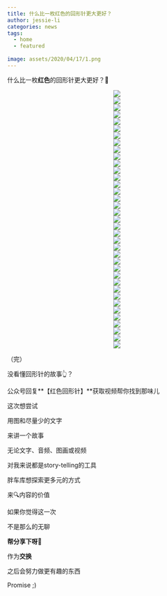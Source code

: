 ```yaml
---
title: 什么比一枚红色的回形针更大更好？
author: jessie-li
categories: news
tags:
  - home
  - featured
 
image: assets/2020/04/17/1.png
---
```

什么比一枚**红色**的回形针更大更好？👀

<div align=center><img src="/assets/2020/04/17/2.png"/></div>
<div align=center><img src="/assets/2020/04/17/3.png"/></div><div align=center><img src="/assets/2020/04/17/4.png"/></div><div align=center><img src="/assets/2020/04/17/5.png"/></div><div align=center><img src="/assets/2020/04/17/6.png"/></div><div align=center><img src="/assets/2020/04/17/7.png"/></div><div align=center><img src="/assets/2020/04/17/8.png"/></div><div align=center><img src="/assets/2020/04/17/9.png"/></div><div align=center><img src="/assets/2020/04/17/10.png"/></div><div align=center><img src="/assets/2020/04/17/11.png"/></div><div align=center><img src="/assets/2020/04/17/12.png"/></div><div align=center><img src="/assets/2020/04/17/13.png"/></div><div align=center><img src="/assets/2020/04/17/14.png"/></div><div align=center><img src="/assets/2020/04/17/15.png"/></div><div align=center><img src="/assets/2020/04/17/16.png"/></div><div align=center><img src="/assets/2020/04/17/17.png"/></div><div align=center><img src="/assets/2020/04/17/18.png"/></div><div align=center><img src="/assets/2020/04/17/19.png"/></div><div align=center><img src="/assets/2020/04/17/20.png"/></div><div align=center><img src="/assets/2020/04/17/21.png"/></div><div align=center><img src="/assets/2020/04/17/22.png"/></div><div align=center><img src="/assets/2020/04/17/23.png"/></div><div align=center><img src="/assets/2020/04/17/24.png"/></div><div align=center><img src="/assets/2020/04/17/25.png"/></div><div align=center><img src="/assets/2020/04/17/26.png"/></div><div align=center><img src="/assets/2020/04/17/27.png"/></div><div align=center><img src="/assets/2020/04/17/28.png"/></div><div align=center><img src="/assets/2020/04/17/29.png"/></div><div align=center><img src="/assets/2020/04/17/30.png"/></div><div align=center><img src="/assets/2020/04/17/31.png"/></div><div align=center><img src="/assets/2020/04/17/32.png"/></div><div align=center><img src="/assets/2020/04/17/33.png"/></div><div align=center><img src="/assets/2020/04/17/34.png"/></div><div align=center><img src="/assets/2020/04/17/35.png"/></div><div align=center><img src="/assets/2020/04/17/36.png"/></div><div align=center><img src="/assets/2020/04/17/37.png"/></div><div align=center><img src="/assets/2020/04/17/38.png"/></div>

（完）

没看懂回形针的故事👆？

公众号回复**【红色回形针】**获取视频帮你找到那味儿

这次想尝试

用图和尽量少的文字

来讲一个故事

无论文字、音频、图画或视频

对我来说都是story-telling的工具

胖车库想探索更多元的方式

来🔍内容的价值

如果你觉得这一次

不是那么的无聊

**帮分享下呀🤩**

作为**交换**

之后会努力做更有趣的东西

Promise ;) 

